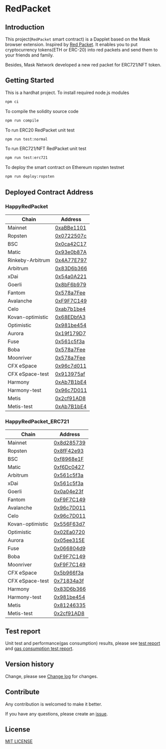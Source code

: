 # RedPacket

## Introduction

This project(`RedPacket` smart contract) is a Dapplet based on the Mask browser extension. Inspired by [Red Packet](https://en.wikipedia.org/wiki/Red_envelope). It enables you to put cryptocurrency tokens(ETH or ERC-20) into red packets and send them to your friends and family.

Besides, Mask Network developed a new red packet for ERC721/NFT token.

## Getting Started

This is a hardhat project. To install required node.js modules

```bash
npm ci
```

To compile the solidity source code

```bash
npm run compile
```

To run ERC20 RedPacket unit test

```bash
npm run test:normal
```

To run ERC721/NFT RedPacket unit test

```bash
npm run test:erc721
```

To deploy the smart contract on Ethereum ropsten testnet

```bash
npm run deploy:ropsten
```

## Deployed Contract Address

### HappyRedPacket

| Chain            | Address                                                                                                           |
| ---------------- | ----------------------------------------------------------------------------------------------------------------- |
| Mainnet          | [0xaBBe1101](https://etherscan.io/address/0xaBBe1101FD8fa5847c452A6D70C8655532B03C33)                             |
| Ropsten          | [0x0722507c](https://ropsten.etherscan.io/address/0x0722507c3b776A6B205946592016e358B0D34c3F)                     |
| BSC              | [0x0ca42C17](https://bscscan.com/address/0x0ca42C178e14c618c81B8438043F27d9D38145f6)                              |
| Matic            | [0x93e0b87A](https://polygonscan.com/address/0x93e0b87A0aD0C991dc1B5176ddCD850c9a78aabb)                          |
| Rinkeby-Arbitrum | [0x4A77E797](https://rinkeby-explorer.arbitrum.io/address/0x4A77E797031257db72F7D2C3Ec08a4FAc5c8CfE9)             |
| Arbitrum         | [0x83D6b366](https://explorer.arbitrum.io/address/0x83D6b366f21e413f214EB077D5378478e71a5eD2)                     |
| xDai             | [0x54a0A221](https://blockscout.com/xdai/mainnet/address/0x54a0A221C25Fc0a347EC929cFC5db0be17fA2a2B/transactions) |
| Goerli           | [0x8bF6b979](https://goerli.etherscan.io/address/0x8bF6b979286970860Adc75dc621cf1969b0bE66C)                      |
| Fantom           | [0x578a7Fee](https://ftmscan.com/address/0x578a7Fee5f0D8CEc7d00578Bf37374C5b95C4b98)                              |
| Avalanche        | [0xF9F7C149](https://snowtrace.io/address/0xF9F7C1496c21bC0180f4B64daBE0754ebFc8A8c0)                             |
| Celo             | [0xab7b1be4](https://explorer.celo.org/address/0xab7b1be4233a04e5c43a810e75657eced8e5463b/transactions)           |
| Kovan-optimistic | [0x68EDbfA3](https://kovan-optimistic.etherscan.io/address/0x68EDbfA3E564C987FaaAB54f4FD1E7567D4151Dd)            |
| Optimistic       | [0x981be454](https://optimistic.etherscan.io/address/0x981be454a930479d92C91a0092D204b64845A5D6)                  |
| Aurora           | [0x19f179D7](https://explorer.mainnet.aurora.dev/address/0x19f179D7e0D7d9F9d5386afFF64271D98A91615B/transactions) |
| Fuse             | [0x561c5f3a](https://explorer.fuse.io/address/0x561c5f3a19871ecb1273D6D8eCc276BeEDa5c8b4/transactions)            |
| Boba             | [0x578a7Fee](https://blockexplorer.boba.network/address/0x578a7Fee5f0D8CEc7d00578Bf37374C5b95C4b98/transactions)  |
| Moonriver        | [0x578a7Fee](https://moonriver.moonscan.io/address/0x578a7Fee5f0D8CEc7d00578Bf37374C5b95C4b98)                    |
| CFX eSpace       | [0x96c7d011](https://evm.confluxscan.io/address/0x96c7d011cdfd467f551605f0f5fce279f86f4186)                       |
| CFX eSpace-test  | [0x913975af](https://evmtestnet.confluxscan.io/address/0x913975af2bb8a6be4100d7dc5e9765b77f6a5d6c)                |
| Harmony          | [0xAb7B1bE4](https://explorer.harmony.one/address/0xab7b1be4233a04e5c43a810e75657eced8e5463b)                     |
| Harmony-test     | [0x96c7D011](https://explorer.pops.one/address/0x96c7d011cdfd467f551605f0f5fce279f86f4186)                        |
| Metis            | [0x2cf91AD8](https://andromeda-explorer.metis.io/address/0x2cf91AD8C175305EBe6970Bd8f81231585EFbd77/transactions) |
| Metis-test       | [0xAb7B1bE4](https://stardust-explorer.metis.io/address/0xAb7B1bE4233A04e5C43a810E75657ECED8E5463B/transactions)  |

### HappyRedPacket_ERC721

| Chain            | Address                                                                                                           |
| ---------------- | ----------------------------------------------------------------------------------------------------------------- |
| Mainnet          | [0x8d285739](https://etherscan.io/address/0x8d285739523FC2Ac8eC9c9C229ee863C8C9bF8C8)                             |
| Ropsten          | [0x8fF42e93](https://ropsten.etherscan.io/address/0x8fF42e93C19E44763FD1cD07b9E04d13bA07AD3f)                     |
| BSC              | [0xf8968e1F](https://bscscan.com/address/0xf8968e1Fcf1440Be5Cec7Bb495bcee79753d5E06)                              |
| Matic            | [0xf6Dc0427](https://polygonscan.com/address/0xf6Dc042717EF4C097348bE00f4BaE688dcaDD4eA)                          |
| Arbitrum         | [0x561c5f3a](https://explorer.arbitrum.io/address/0x561c5f3a19871ecb1273D6D8eCc276BeEDa5c8b4)                     |
| xDai             | [0x561c5f3a](https://blockscout.com/xdai/mainnet/address/0x561c5f3a19871ecb1273D6D8eCc276BeEDa5c8b4/transactions) |
| Goerli           | [0x0a04e23f](https://goerli.etherscan.io/address/0x0a04e23f95E9DB2Fe4C31252548F663fFe3AAe4d)                      |
| Fantom           | [0xF9F7C149](https://ftmscan.com/address/0xF9F7C1496c21bC0180f4B64daBE0754ebFc8A8c0)                              |
| Avalanche        | [0x96c7D011](https://snowtrace.io/address/0x96c7D011cdFD467f551605f0f5Fce279F86F4186)                             |
| Celo             | [0x96c7D011](https://explorer.celo.org/address/0x96c7D011cdFD467f551605f0f5Fce279F86F4186/transactions)           |
| Kovan-optimistic | [0x556F63d7](https://kovan-optimistic.etherscan.io/address/0x556F63d7467c729034585C3e50e54e582222b491)            |
| Optimistic       | [0x02Ea0720](https://optimistic.etherscan.io/address/0x02Ea0720254F7fa4eca7d09A1b9C783F1020EbEF)                  |
| Aurora           | [0x05ee315E](https://explorer.mainnet.aurora.dev/address/0x05ee315E407C21a594f807D61d6CC11306D1F149/transactions) |
| Fuse             | [0x066804d9](https://explorer.fuse.io/address/0x066804d9123bF2609Ed4A4a40b1177a9c5a9Ed51/transactions)            |
| Boba             | [0xF9F7C149](https://blockexplorer.boba.network/address/0xF9F7C1496c21bC0180f4B64daBE0754ebFc8A8c0/transactions)  |
| Moonriver        | [0xF9F7C149](https://moonriver.moonscan.io/address/0xF9F7C1496c21bC0180f4B64daBE0754ebFc8A8c0)                    |
| CFX eSpace       | [0x5b966f3a](https://evm.confluxscan.io/address/0x5b966f3a32db9c180843bcb40267a66b73e4f022)                       |
| CFX eSpace-test  | [0x71834a3f](https://evmtestnet.confluxscan.io/address/0x71834a3fdea3e70f14a93ed85c6be70925d0cad9)                |
| Harmony          | [0x83D6b366](https://explorer.harmony.one/address/0x83d6b366f21e413f214eb077d5378478e71a5ed2)                     |
| Harmony-test     | [0x981be454](https://explorer.pops.one/address/0x981be454a930479d92c91a0092d204b64845a5d6)                        |
| Metis            | [0x81246335](https://andromeda-explorer.metis.io/address/0x812463356F58fc8194645A1838ee6C52D8ca2D26/transactions) |
| Metis-test       | [0x2cf91AD8](https://stardust-explorer.metis.io/address/0x2cf91AD8C175305EBe6970Bd8f81231585EFbd77/transactions)  |

## Test report

Unit test and performance(gas consumption) results, please see [test report](docs/test_report.txt) and [gas consumption test report](docs/performance_test.txt).

## Version history

Change, please see [Change log](docs/CHANGELOG.md) for changes.

## Contribute

Any contribution is welcomed to make it better.

If you have any questions, please create an [issue](https://github.com/DimensionDev/RedPacket/issues).

## License

[MIT LICENSE](LICENSE)

